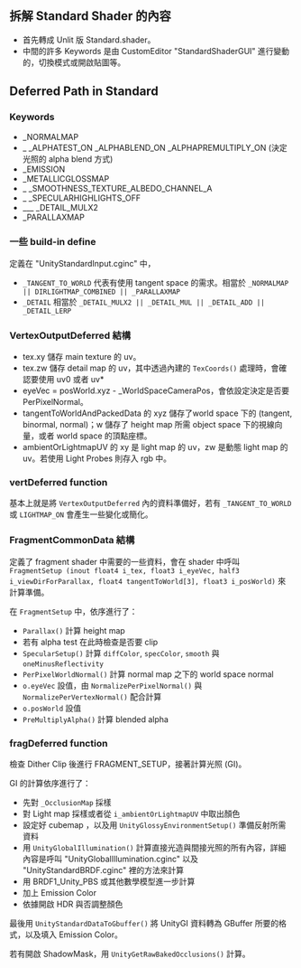 ## 拆解 Standard Shader 的內容
* 首先轉成 Unlit 版 Standard.shader。
* 中間的許多 Keywords 是由 CustomEditor "StandardShaderGUI" 進行變動的，切換模式或開啟貼圖等。

## Deferred Path in Standard
### Keywords
* _NORMALMAP
* _ _ALPHATEST_ON _ALPHABLEND_ON _ALPHAPREMULTIPLY_ON (決定光照的 alpha blend 方式)
* _EMISSION
* _METALLICGLOSSMAP
* _ _SMOOTHNESS_TEXTURE_ALBEDO_CHANNEL_A
* _ _SPECULARHIGHLIGHTS_OFF
* ___ _DETAIL_MULX2
* _PARALLAXMAP

### 一些 build-in define
定義在 "UnityStandardInput.cginc" 中，
* `_TANGENT_TO_WORLD` 代表有使用 tangent space 的需求。相當於 `_NORMALMAP || DIRLIGHTMAP_COMBINED || _PARALLAXMAP`
* `_DETAIL` 相當於 `_DETAIL_MULX2 || _DETAIL_MUL || _DETAIL_ADD || _DETAIL_LERP`

### VertexOutputDeferred 結構
* tex.xy 儲存 main texture 的 uv。
* tex.zw 儲存 detail map 的 uv，其中透過內建的 `TexCoords()` 處理時，會確認要使用 uv0 或者 uv*
* eyeVec = posWorld.xyz - _WorldSpaceCameraPos，會依設定決定是否要 PerPixelNormal。
* tangentToWorldAndPackedData 的 xyz 儲存了world space 下的 (tangent, binormal, normal)；w 儲存了 height map 所需 object space 下的視線向量，或者 world space 的頂點座標。
* ambientOrLightmapUV 的 xy 是 light map 的 uv，zw 是動態 light map 的 uv。若使用 Light Probes 則存入 rgb 中。

### vertDeferred function
基本上就是將 `VertexOutputDeferred` 內的資料準備好，若有 `_TANGENT_TO_WORLD` 或 `LIGHTMAP_ON` 會產生一些變化或簡化。

### FragmentCommonData 結構
定義了 fragment shader 中需要的一些資料，會在 shader 中呼叫 `FragmentSetup (inout float4 i_tex, float3 i_eyeVec, half3 i_viewDirForParallax, float4 tangentToWorld[3], float3 i_posWorld)` 來計算準備。

在 `FragmentSetup` 中，依序進行了：
* `Parallax()` 計算 height map
* 若有 alpha test 在此時檢查是否要 clip
* `SpecularSetup()` 計算 `diffColor`, `specColor`, `smooth` 與 `oneMinusReflectivity`
* `PerPixelWorldNormal()` 計算 normal map 之下的 world space normal
* `o.eyeVec` 設值，由 `NormalizePerPixelNormal()` 與 `NormalizePerVertexNormal()` 配合計算
* `o.posWorld` 設值
* `PreMultiplyAlpha()` 計算 blended alpha

### fragDeferred function
檢查 Dither Clip 後進行 FRAGMENT_SETUP，接著計算光照 (GI)。

GI 的計算依序進行了：
* 先對 `_OcclusionMap` 採樣
* 對 Light map 採樣或者從 `i_ambientOrLightmapUV` 中取出顏色
* 設定好 cubemap ，以及用 `UnityGlossyEnvironmentSetup()` 準備反射所需資料
* 用 `UnityGlobalIllumination()` 計算直接光造與間接光照的所有內容，詳細內容是呼叫 "UnityGlobalIllumination.cginc" 以及 "UnityStandardBRDF.cginc" 裡的方法來計算
* 用 BRDF1_Unity_PBS 或其他數學模型進一步計算
* 加上 Emission Color
* 依據開啟 HDR 與否調整顏色

最後用 `UnityStandardDataToGbuffer()` 將 UnityGI 資料轉為 GBuffer 所要的格式，以及填入 Emission Color。

若有開啟 ShadowMask，用 `UnityGetRawBakedOcclusions()` 計算。
